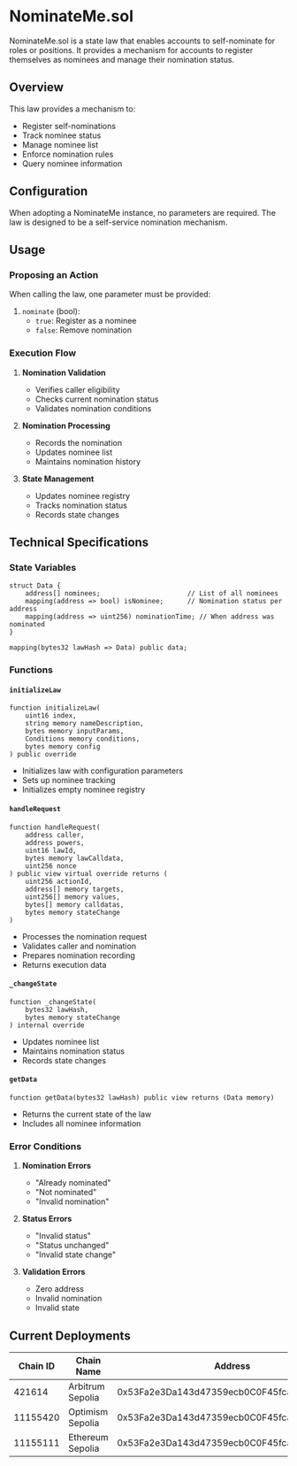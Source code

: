 # NominateMe.sol

NominateMe.sol is a state law that enables accounts to self-nominate for roles or positions. It provides a mechanism for accounts to register themselves as nominees and manage their nomination status.

## Overview

This law provides a mechanism to:
- Register self-nominations
- Track nominee status
- Manage nominee list
- Enforce nomination rules
- Query nominee information

## Configuration

When adopting a NominateMe instance, no parameters are required. The law is designed to be a self-service nomination mechanism.

## Usage

### Proposing an Action

When calling the law, one parameter must be provided:

1. `nominate` (bool): 
   - `true`: Register as a nominee
   - `false`: Remove nomination

### Execution Flow

1. **Nomination Validation**
   - Verifies caller eligibility
   - Checks current nomination status
   - Validates nomination conditions

2. **Nomination Processing**
   - Records the nomination
   - Updates nominee list
   - Maintains nomination history

3. **State Management**
   - Updates nominee registry
   - Tracks nomination status
   - Records state changes

## Technical Specifications

### State Variables

```solidity
struct Data {
    address[] nominees;                      // List of all nominees
    mapping(address => bool) isNominee;      // Nomination status per address
    mapping(address => uint256) nominationTime; // When address was nominated
}

mapping(bytes32 lawHash => Data) public data;
```

### Functions

#### `initializeLaw`
```solidity
function initializeLaw(
    uint16 index,
    string memory nameDescription,
    bytes memory inputParams,
    Conditions memory conditions,
    bytes memory config
) public override
```
- Initializes law with configuration parameters
- Sets up nominee tracking
- Initializes empty nominee registry

#### `handleRequest`
```solidity
function handleRequest(
    address caller,
    address powers,
    uint16 lawId,
    bytes memory lawCalldata,
    uint256 nonce
) public view virtual override returns (
    uint256 actionId,
    address[] memory targets,
    uint256[] memory values,
    bytes[] memory calldatas,
    bytes memory stateChange
)
```
- Processes the nomination request
- Validates caller and nomination
- Prepares nomination recording
- Returns execution data

#### `_changeState`
```solidity
function _changeState(
    bytes32 lawHash,
    bytes memory stateChange
) internal override
```
- Updates nominee list
- Maintains nomination status
- Records state changes

#### `getData`
```solidity
function getData(bytes32 lawHash) public view returns (Data memory)
```
- Returns the current state of the law
- Includes all nominee information

### Error Conditions

1. **Nomination Errors**
   - "Already nominated"
   - "Not nominated"
   - "Invalid nomination"

2. **Status Errors**
   - "Invalid status"
   - "Status unchanged"
   - "Invalid state change"

3. **Validation Errors**
   - Zero address
   - Invalid nomination
   - Invalid state

## Current Deployments

| Chain ID  | Chain Name         | Address                                      |
|-----------|-------------------|----------------------------------------------|
| 421614    | Arbitrum Sepolia  | 0x53Fa2e3Da143d47359ecb0C0F45fcae928931dc8  |
| 11155420  | Optimism Sepolia  | 0x53Fa2e3Da143d47359ecb0C0F45fcae928931dc8  |
| 11155111  | Ethereum Sepolia  | 0x53Fa2e3Da143d47359ecb0C0F45fcae928931dc8  | 



